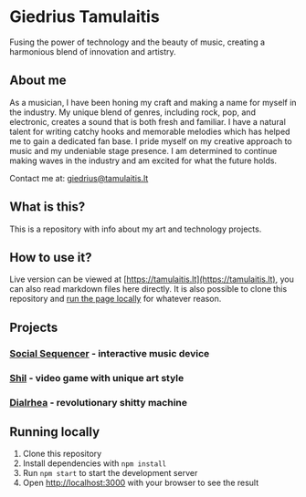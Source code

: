 # Giedrius Tamulaitis

Fusing the power of technology and the beauty of music, creating a harmonious blend of innovation and artistry.


## About me

As a musician, I have been honing my craft and making a name for myself in the industry. My unique blend of genres, including rock, pop, and electronic, creates a sound that is both fresh and familiar. I have a natural talent for writing catchy hooks and memorable melodies which has helped me to gain a dedicated fan base. I pride myself on my creative approach to music and my undeniable stage presence. I am determined to continue making waves in the industry and am excited for what the future holds.

Contact me at: [giedrius@tamulaitis.lt](mailto:giedrius@tamulaitis.lt)


## What is this?

This is a repository with info about my art and technology projects.


## How to use it?

Live version can be viewed at [https://tamulaitis.lt](https://tamulaitis.lt), you can also read markdown files here directly. It is also possible to clone this repository and [run the page locally](#running-locally) for whatever reason.


## Projects

### [Social Sequencer](src/projects/social-sequencer/social-sequencer.md) - interactive music device
### [Shil](src/projects/shil/shil.md) - video game with unique art style
### [Dialrhea](src/projects/dialrhea/dialrhea.md) - revolutionary shitty machine


## Running locally

1. Clone this repository
2. Install dependencies with `npm install`
3. Run `npm start` to start the development server
4. Open [http://localhost:3000](http://localhost:3000) with your browser to see the result
